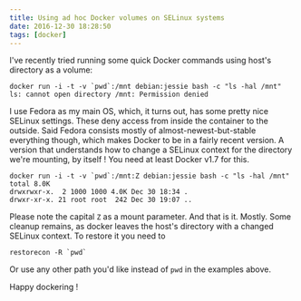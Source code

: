 ```yaml
---
title: Using ad hoc Docker volumes on SELinux systems
date: 2016-12-30 18:28:50
tags: [docker]
---
```


I've recently tried running some quick Docker commands using host's directory as a volume:

```
docker run -i -t -v `pwd`:/mnt debian:jessie bash -c "ls -hal /mnt"
ls: cannot open directory /mnt: Permission denied
```

I use Fedora as my main OS, which, it turns out, has some pretty nice SELinux settings. These deny access from inside the container to the outside.
Said Fedora consists mostly of almost-newest-but-stable everything though, which makes Docker to be in a fairly recent version.
A version that understands how to change a SELinux context for the directory we're mounting, by itself !
You need at least Docker v1.7 for this.

```
docker run -i -t -v `pwd`:/mnt:Z debian:jessie bash -c "ls -hal /mnt"
total 8.0K
drwxrwxr-x.  2 1000 1000 4.0K Dec 30 18:34 .
drwxr-xr-x. 21 root root  242 Dec 30 19:07 ..
```

Please note the capital `Z` as a mount parameter.
And that is it. Mostly. Some cleanup remains, as docker leaves the host's directory with a changed SELinux context.
To restore it you need to

```
restorecon -R `pwd`
```

Or use any other path you'd like instead of `pwd` in the examples above.

Happy dockering !
